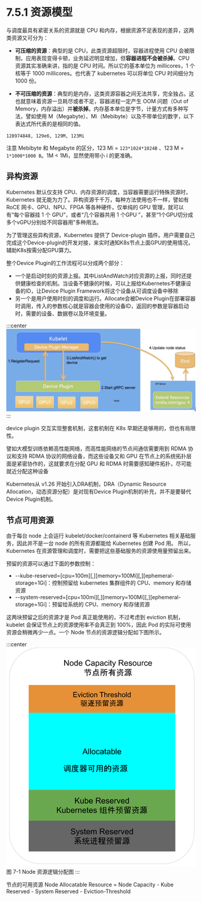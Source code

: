 # 7.5.1 资源模型

与调度最具有紧密关系的资源就是 CPU 和内存，根据资源不足表现的差异，这两类资源又可分为：

- **可压缩的资源**：典型的是 CPU，此类资源超限时，容器进程使用 CPU 会被限制，应用表现变得卡顿，业务延迟明显增加，但**容器进程不会被杀掉**。CPU 资源其实准确来讲，指的是 CPU 时间。所以它的基本单位为 millicores，1 个核等于 1000 millicores。也代表了 kubernetes 可以将单位 CPU 时间细分为 1000 份。

- **不可压缩的资源**：典型的是内存，这类资源容器之间无法共享，完全独占。这也就意味着资源一旦耗尽或者不足，容器进程一定产生 OOM 问题（Out of Memory，内存溢出）并**被杀掉**。内存基本单位是字节，计量方式有多种写法，譬如使用 M（Megabyte）、Mi（Mebibyte）以及不带单位的数字，以下表达式所代表的是相同的值。


```plain
128974848, 129e6, 129M, 123Mi
```
注意 Mebibyte 和 Megabyte 的区分，123 Mi = `123*1024*1024B` 、123 M = `1*1000*1000 B`。1M < 1Mi，显然使用带小 i 的更准确。

## 异构资源

Kubernetes 默认仅支持 CPU、内存资源的调度，当容器需要运行特殊资源时，Kubernetes 就无能为力了。异构资源千千万，每种方法使用也不一样，譬如有 RoCE 网卡、GPU、NPU、FPGA 等各种硬件，仅单纯的 GPU 管理，就可以有“每个容器挂 1 个 GPU”，或者“几个容器共用 1 个GPU ”，甚至“1个GPU切分成多个vGPU分别给不同容器用”多种用法。

为了管理这些异构资源，Kubernetes 提供了 Device-plugin 插件。用户需要自己完成这个Device-plugin的开发对接，来实时通知K8s节点上面GPU的使用情况，辅助K8s按需分配GPU算力。


整个Device Plugin的工作流程可以分成两个部分：
- 一个是启动时刻的资源上报。其中ListAndWatch对应资源的上报，同时还提供健康检查的机制。当设备不健康的时候，可以上报给Kubernetes不健康设备的ID，让Device Plugin Framework将这个设备从可调度设备中移除
- 另一个是用户使用时刻的调度和运行。Allocate会被Device Plugin在部署容器时调用，传入的参数核心就是容器会使用的设备ID，返回的参数是容器启动时，需要的设备、数据卷以及环境变量。

:::center
  ![](../assets/Device-plugin.webp)<br/>
:::




device plugin 交互实现整套机制，这套机制在 K8s 早期还是够用的，但也有局限性。

譬如大模型训练依赖高性能网络，而高性能网络的节点间通信需要用到 RDMA 协议和支持 RDMA 协议的网络设备，而这些设备又和 GPU 在节点上的系统拓扑层面是紧密协作的，这就要求在分配 GPU 和 RDMA 时需要感知硬件拓扑，尽可能就近分配这种设备

Kubernetes从 v1.26 开始引入DRA机制，DRA（Dynamic Resource Allocation，动态资源分配）是对现有Device Plugin机制的补充，并不是要替代Device Plugin机制。


## 节点可用资源

由于每台 node 上会运行 kubelet/docker/containerd 等 Kubernetes 相关基础服务，因此并不是一台 node 的所有资源都能给 Kubernetes 创建 Pod 用。 所以，Kubernetes 在资源管理和调度时，需要把这些基础服务的资源使用量预留出来。

预留的资源可以通过下面的参数控制：

- --kube-reserved=[cpu=100m][,][memory=100Mi][,][ephemeral-storage=1Gi]：控制预留给 kubernetes 集群组件的 CPU、memory 和存储资源
- --system-reserved=[cpu=100mi][,][memory=100Mi][,][ephemeral-storage=1Gi]：预留给系统的 CPU、memory 和存储资源


这两块预留之后的资源才是 Pod 真正能使用的，不过考虑到 eviction 机制，kubelet 会保证节点上的资源使用率不会真正到 100%，因此 Pod 的实际可使用资源会稍微再少一点。一个 Node 节点的资源逻辑分配如下图所示。

:::center
  ![](../assets/k8s-resource.svg)<br/>
  图 7-1 Node 资源逻辑分配图
:::

节点的可用资源 Node Allocatable Resource = Node Capacity - Kube Reserved - System Reserved - Eviction-Threshold





